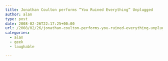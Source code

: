 ```yaml
---
title: Jonathan Coulton performs “You Ruined Everything” Unplugged
author: alan
type: post
date: 2008-02-26T22:17:25+00:00
url: /2008/02/26/jonathan-coulton-performs-you-ruined-everything-unplugged/
categories:
  - alan
  - geek
  - laughable

---
```

